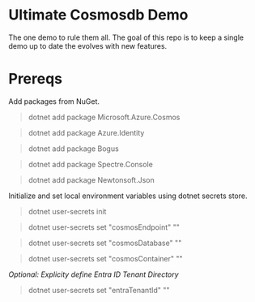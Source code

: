 # Ultimate Cosmosdb Demo
The one demo to rule them all. The goal of this repo is to keep a single demo up to date the evolves with new features.

# Prereqs
Add packages from NuGet.

>dotnet add package Microsoft.Azure.Cosmos

>dotnet add package Azure.Identity

>dotnet add package Bogus

>dotnet add package Spectre.Console

>dotnet add package Newtonsoft.Json

Initialize and set local environment variables using dotnet secrets store.

>dotnet user-secrets init

>dotnet user-secrets set "cosmosEndpoint" ""

>dotnet user-secrets set "cosmosDatabase" ""

>dotnet user-secrets set "cosmosContainer" ""

*Optional: Explicity define Entra ID Tenant Directory*

>dotnet user-secrets set "entraTenantId" ""